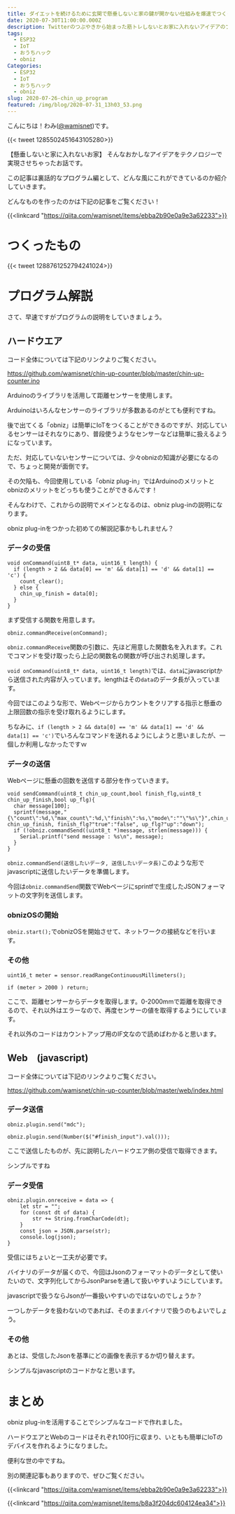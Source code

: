 ```yaml
---
title: ダイエットを続けるために玄関で懸垂しないと家の鍵が開かない仕組みを爆速でつくってみた【プログラム編】
date: 2020-07-30T11:00:00.000Z
description: Twitterのつぶやきから始まった筋トレしないとお家に入れないアイデアのプログラムの説明編
tags:
  - ESP32
  - IoT
  - おうちハック
  - obniz
Categories:
  - ESP32
  - IoT
  - おうちハック
  - obniz
slug: 2020-07-26-chin_up_program
featured: /img/blog/2020-07-31_13h03_53.png
---
```

こんにちは！わみ([@wamisnet](https://twitter.com/wamisnet))です。

{{< tweet 1285502451643105280>}}  

【懸垂しないと家に入れないお家】
そんなおかしなアイデアをテクノロジーで実現させちゃったお話です。

この記事は裏話的なプログラム編として、どんな風にこれができているのか紹介していきます。

どんなものを作ったのかは下記の記事をご覧ください！

{{<linkcard "https://qiita.com/wamisnet/items/ebba2b90e0a9e3a62233">}}

# つくったもの

{{< tweet 1288761252794241024>}}  

# プログラム解説

さて、早速ですがプログラムの説明をしていきましょう。

## ハードウエア

コード全体については下記のリンクよりご覧ください。

https://github.com/wamisnet/chin-up-counter/blob/master/chin-up-counter.ino

Arduinoのライブラリを活用して距離センサーを使用します。

Arduinoはいろんなセンサーのライブラリが多数あるのがとても便利ですね。

後で出てくる「obniz」は簡単にIoTをつくることができるのですが、対応しているセンサーはそれなりにあり、普段使うようなセンサーなどは簡単に扱えるようになっています。

ただ、対応していないセンサーについては、少々obnizの知識が必要になるので、ちょっと開発が面倒です。

その欠陥も、今回使用している「obniz plug-in」ではArduinoのメリットとobnizのメリットをどっちも使うことができるんです！

そんなわけで、これからの説明でメインとなるのは、obniz plug-inの説明になります。

obniz plug-inをつかった初めての解説記事かもしれません？

### データの受信

```
void onCommand(uint8_t* data, uint16_t length) {
  if (length > 2 && data[0] == 'm' && data[1] == 'd' && data[1] == 'c') {
    count_clear();
  } else {
    chin_up_finish = data[0];
  }
}
```

まず受信する関数を用意します。

```
obniz.commandReceive(onCommand);
```

``obniz.commandReceive``関数の引数に、先ほど用意した関数名を入れます。これでコマンドを受け取ったら上記の関数名の関数が呼び出され処理します。

``void onCommand(uint8_t* data, uint16_t length)``では、``data``にjavascriptから送信された内容が入っています。lengthはその``data``のデータ長が入っています。

今回ではこのような形で、Webページからカウントをクリアする指示と懸垂の上限回数の指示を受け取れるようにします。

ちなみに、``if (length > 2 && data[0] == 'm' && data[1] == 'd' && data[1] == 'c')``でいろんなコマンドを送れるようにしようと思いましたが、一個しか利用しなかったですｗ

### データの送信

Webページに懸垂の回数を送信する部分を作っていきます。

```
void sendCommand(uint8_t chin_up_count,bool finish_flg,uint8_t chin_up_finish,bool up_flg){
  char message[100];
  sprintf(message,"{\"count\":%d,\"max_count\":%d,\"finish\":%s,\"mode\":""\"%s\"}",chin_up_count, chin_up_finish, finish_flg?"true":"false", up_flg?"up":"down");
  if (!obniz.commandSend((uint8_t *)message, strlen(message))) {
    Serial.printf("send message : %s\n", message);
  }
}
```

``obniz.commandSend(送信したいデータ, 送信したいデータ長)``このような形でjavascriptに送信したいデータを準備します。

今回は``obniz.commandSend``関数でWebページにsprintfで生成したJSONフォーマットの文字列を送信します。

### obnizOSの開始

``obniz.start();``でobnizOSを開始させて、ネットワークの接続などを行います。

### その他

```
uint16_t meter = sensor.readRangeContinuousMillimeters();
if (meter > 2000 ) return;
```

ここで、距離センサーからデータを取得します。0-2000mmで距離を取得できるので、それ以外はエラーなので、再度センサーの値を取得するようにしています。

それ以外のコードはカウントアップ用のIF文なので読めばわかると思います。

## Web　(javascript)

コード全体については下記のリンクよりご覧ください。

https://github.com/wamisnet/chin-up-counter/blob/master/web/index.html

### データ送信

```
obniz.plugin.send("mdc");
```

```
obniz.plugin.send(Number($("#finish_input").val()));
```

ここで送信したものが、先に説明したハードウエア側の受信で取得できます。

シンプルですね

### データ受信

```
obniz.plugin.onreceive = data => {
    let str = "";
    for (const dt of data) {
        str += String.fromCharCode(dt);
    }
    const json = JSON.parse(str);
    console.log(json);
}
```

受信にはちょいと一工夫が必要です。

バイナリのデータが届くので、今回はJsonのフォーマットのデータとして使いたいので、文字列化してからJsonParseを通して扱いやすいようにしています。

javascriptで扱うならJsonが一番扱いやすいのではないのでしょうか？

一つしかデータを扱わないのであれば、そのままバイナリで扱うのもよいでしょう。

### その他

あとは、受信したJsonを基準にどの画像を表示するか切り替えます。

シンプルなjavascriptのコードかなと思います。

# まとめ

obniz plug-inを活用することでシンプルなコードで作れました。

ハードウエアとWebのコードはそれぞれ100行に収まり、いともも簡単にIoTのデバイスを作れるようになりました。

便利な世の中ですね。

別の関連記事もありますので、ぜひご覧ください。

{{<linkcard "https://qiita.com/wamisnet/items/ebba2b90e0a9e3a62233">}}

{{<linkcard "https://qiita.com/wamisnet/items/b8a3f204dc604124ea34">}}
